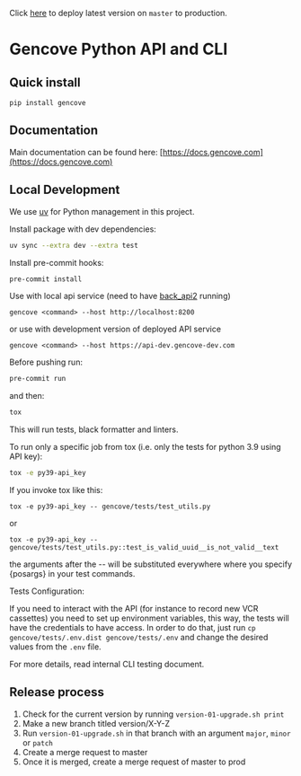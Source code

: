 Click [here](../-/merge_requests/new?merge_request%5Bsource_branch%5D=master&merge_request%5Btarget_branch%5D=prod&merge_request%5Btitle%5D=Deploy&merge_request%5Bdescription%5D=Standard%20deployment%20to%20production) to deploy latest version on `master` to production.

# Gencove Python API and CLI

## Quick install ##
`pip install gencove`

## Documentation ##
Main documentation can be found here: [https://docs.gencove.com](https://docs.gencove.com)

## Local Development ##

We use [uv](https://docs.astral.sh/uv/guides/install-python/) for Python management in this project.

Install package with dev dependencies:
```bash
uv sync --extra dev --extra test
```

Install pre-commit hooks:
```bash
pre-commit install
```

Use with local api service (need to have [back_api2](http://gitlab.com/gencove/platform/back_api2/) running)

```
gencove <command> --host http://localhost:8200
```

or use with development version of deployed API service

```
gencove <command> --host https://api-dev.gencove-dev.com
```

Before pushing run:

```bash
pre-commit run
```

and then:

```bash
tox
```

This will run tests, black formatter and linters.

To run only a specific job from tox (i.e. only the tests for python 3.9 using API key):

```bash
tox -e py39-api_key
```
If you invoke tox like this:

```
tox -e py39-api_key -- gencove/tests/test_utils.py
```
or
```
tox -e py39-api_key -- gencove/tests/test_utils.py::test_is_valid_uuid__is_not_valid__text
```
the arguments after the -- will be substituted everywhere where you specify {posargs} in your test commands.


Tests Configuration:

If you need to interact with the API (for instance to record new VCR cassettes) you need to set up environment variables, this way, the tests will have the credentials to have access.
In order to do that, just run `cp gencove/tests/.env.dist gencove/tests/.env` and change the desired values from the `.env` file.

For more details, read internal CLI testing document.


## Release process ##

1. Check for the current version by running `version-01-upgrade.sh print`
2. Make a new branch titled version/X-Y-Z
3. Run `version-01-upgrade.sh` in that branch with an argument `major`, `minor` or `patch`
4. Create a merge request to master
5. Once it is merged, create a merge request of master to prod
